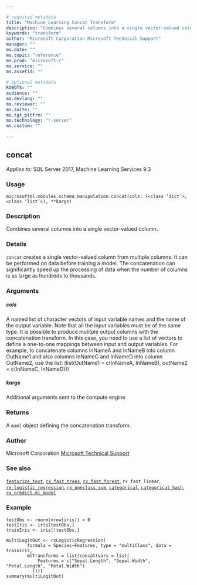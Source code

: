 ```yaml
--- 
 
# required metadata 
title: "Machine Learning Concat Transform" 
description: "Combines several columns into a single vector-valued column." 
keywords: "transform" 
author: "Microsoft Corporation Microsoft Technical Support" 
manager: "" 
ms.date: "" 
ms.topic: "reference" 
ms.prod: "microsoft-r" 
ms.service: "" 
ms.assetid: "" 
 
# optional metadata 
ROBOTS: "" 
audience: "" 
ms.devlang: "" 
ms.reviewer: "" 
ms.suite: "" 
ms.tgt_pltfrm: "" 
ms.technology: "r-server" 
ms.custom: "" 
 
---
```


## concat


*Applies to:* SQL Server 2017, Machine Learning Services 9.3


### Usage



```
microsoftml.modules.schema_manipulation.concat(cols: (<class ‘dict’>, <class ‘list’>), **kargs)
```




### Description

Combines several columns into a single vector-valued column.


### Details

``concat`` creates a single vector-valued column from multiple
columns. It can be performed on data before training a model. The concatenation
can significantly speed up the processing of data when the number of columns
is as large as hundreds to thousands.


### Arguments


##### cols

A named list of character vectors of input variable names and
the name of the output variable. Note that all the input variables must
be of the same type. It is possible to produce mulitple output columns
with the concatenation transform. In this case, you need to use a list of
vectors to define a one-to-one mappings between input and output variables.
For example, to concatenate columns InNameA and InNameB into column OutName1
and also columns InNameC and InNameD into column OutName2, use the list:
(list(OutName1 = c(InNameA, InNameB), outName2 = c(InNameC, InNameD)))


##### kargs

Additional arguments sent to the compute engine


### Returns

A ``maml`` object defining the concatenation transform.


### Author

Microsoft Corporation [Microsoft Technical Support](https://go.microsoft.com/fwlink/?LinkID=698556&clcid=0x409.md)


### See also

[``featurize_text``](featurize_text.md),
[``rx_fast_trees``](rx_fast_trees.md),
[``rx_fast_forest``](rx_fast_forest.md),
``rx_fast_linear``,
[``rx_logistic_regression``](rx_logistic_regression.md),
[``rx_oneclass_svm``](rx_oneclass_svm.md),
[``categorical``](categorical.md),
[``categorical_hash``](categorical_hash.md),
[``rx_predict.ml_model``](rx_predict.md)


### Example



```
testObs <- rnorm(nrow(iris)) > 0
testIris <- iris[testObs,]
trainIris <- iris[!testObs,]

multiLogitOut <- rxLogisticRegression(
        formula = Species~Features, type = "multiClass", data = trainIris,
        mlTransforms = list(concat(vars = list(
            Features = c("Sepal.Length", "Sepal.Width", "Petal.Length", "Petal.Width")
          ))))
summary(multiLogitOut)
```

